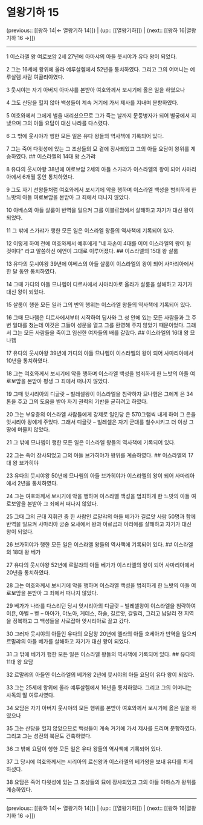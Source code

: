 # 열왕기하 15

(previous:: [[왕하 14|← 열왕기하 14]]) | (up:: [[열왕기하]]) | (next:: [[왕하 16|열왕기하 16 →]])

***




1 
이스라엘 왕 여로보암 2세 27년에 아마샤의 아들 웃시야가 유다 왕이 되었다. 



2 
그는 16세에 왕위에 올라 예루살렘에서 52년을 통치하였다. 그리고 그의 어머니는 예루살렘 사람 여골리야였다. 



3 
웃시야는 자기 아버지 아마샤를 본받아 여호와께서 보시기에 옳은 일을 하였으나 



4 
그도 산당을 헐지 않아 백성들이 계속 거기에 가서 제사를 지내며 분향하였다. 



5 
여호와께서 그에게 벌을 내리셨으므로 그가 죽는 날까지 문둥병자가 되어 별궁에서 지냈으며 그의 아들 요담이 대신 나라를 다스렸다. 



6 
그 밖에 웃시야가 행한 모든 일은 유다 왕들의 역사책에 기록되어 있다. 



7 
그는 죽어 다윗성에 있는 그 조상들의 묘 곁에 장사되었고 그의 아들 요담이 왕위를 계승하였다. ## 이스라엘의 14대 왕 스가랴 



8 
유다의 웃시야왕 38년에 여로보암 2세의 아들 스가랴가 이스라엘의 왕이 되어 사마리아에서 6개월 동안 통치하였다. 



9 
그도 자기 선왕들처럼 여호와께서 보시기에 악을 행하며 이스라엘 백성을 범죄하게 한 느밧의 아들 여로보암을 본받아 그 죄에서 떠나지 않았다. 



10 
야베스의 아들 살룸이 반역을 일으켜 그를 이블르암에서 살해하고 자기가 대신 왕이 되었다. 



11 
그 밖에 스가랴가 행한 모든 일은 이스라엘 왕들의 역사책에 기록되어 있다. 



12 
이렇게 하여 전에 여호와께서 예후에게 "네 자손이 4대를 이어 이스라엘의 왕이 될 것이다" 라고 말씀하신 예언이 그대로 이루어졌다. ## 이스라엘의 15대 왕 살룸 



13 
유다의 웃시야왕 39년에 야베스의 아들 살룸이 이스라엘의 왕이 되어 사마리아에서 한 달 동안 통치하였다. 



14 
그때 가디의 아들 므나헴이 디르사에서 사마리아로 올라가 살룸을 살해하고 자기가 대신 왕이 되었다. 



15 
살룸이 행한 모든 일과 그의 반역 행위는 이스라엘 왕들의 역사책에 기록되어 있다. 



16 
그때 므나헴은 디르사에서부터 시작하여 딥사와 그 성 안에 있는 모든 사람들과 그 주변 일대를 쳤는데 이것은 그들이 성문을 열고 그를 환영해 주지 않았기 때문이었다. 그래서 그는 모든 사람들을 죽이고 임신한 여자들의 배를 갈랐다. ## 이스라엘의 16대 왕 므나헴 



17 
유다의 웃시야왕 39년에 가디의 아들 므나헴이 이스라엘의 왕이 되어 사마리아에서 10년을 통치하였다. 



18 
그는 여호와께서 보시기에 악을 행하며 이스라엘 백성을 범죄하게 한 느밧의 아들 여로보암을 본받아 평생 그 죄에서 떠나지 않았다. 



19 
그때 앗시리아의 디글랏 – 빌레셀왕이 이스라엘을 침략하자 므나헴은 그에게 은 34톤을 주고 그의 도움을 받아 자기 권력의 기반을 굳히려고 하였다. 



20 
그는 부유층의 이스라엘 사람들에게 강제로 일인당 은 570그램씩 내게 하여 그 은을 앗시리아 왕에게 주었다. 그래서 디글랏 – 빌레셀은 자기 군대를 철수시키고 더 이상 그 땅에 머물지 않았다. 



21 
그 밖에 므나헴이 행한 모든 일은 이스라엘 왕들의 역사책에 기록되어 있다. 



22 
그는 죽어 장사되었고 그의 아들 브가히야가 왕위를 계승하였다. ## 이스라엘의 17대 왕 브가히야 



23 
유다의 웃시야왕 50년에 므나헴의 아들 브가히야가 이스라엘의 왕이 되어 사마리아에서 2년을 통치하였다. 



24 
그는 여호와께서 보시기에 악을 행하며 이스라엘 백성을 범죄하게 한 느밧의 아들 여로보암을 본받아 그 죄에서 떠나지 않았다. 



25 
그때 그의 군대 지휘관 중 한 사람인 르말랴의 아들 베가가 길르앗 사람 50명과 함께 반역을 일으켜 사마리아 궁중 요새에서 왕과 아르곱과 아리에를 살해하고 자기가 대신 왕이 되었다. 



26 
브가히야가 행한 모든 일은 이스라엘 왕들의 역사책에 기록되어 있다. ## 이스라엘의 18대 왕 베가 



27 
유다의 웃시야왕 52년에 르말랴의 아들 베가가 이스라엘의 왕이 되어 사마리아에서 20년을 통치하였다. 



28 
그는 여호와께서 보시기에 악을 행하며 이스라엘 백성을 범죄하게 한 느밧의 아들 여로보암을 본받아 그 죄에서 떠나지 않았다. 



29 
베가가 나라를 다스리던 당시 앗시리아의 디글랏 – 빌레셀왕이 이스라엘을 침략하여 이욘, 아벨 – 벧 – 마아가, 야노아, 게데스, 하솔, 길르앗, 갈릴리, 그리고 납달리 전 지역을 정복하고 그 백성들을 사로잡아 앗시리아로 끌고 갔다. 



30 
그러자 웃시야의 아들인 유다의 요담왕 20년에 엘라의 아들 호세아가 반역을 일으켜 르말랴의 아들 베가를 살해하고 자기가 대신 왕이 되었다. 



31 
그 밖에 베가가 행한 모든 일은 이스라엘 왕들의 역사책에 기록되어 있다. ## 유다의 11대 왕 요담 



32 
르말랴의 아들인 이스라엘의 베가왕 2년에 웃시야의 아들 요담이 유다 왕이 되었다. 



33 
그는 25세에 왕위에 올라 예루살렘에서 16년을 통치하였다. 그리고 그의 어머니는 사독의 딸 여루사였다. 



34 
요담은 자기 아버지 웃시야의 모든 행위를 본받아 여호와께서 보시기에 옳은 일을 하였으나 



35 
그는 산당을 헐지 않았으므로 백성들이 계속 거기에 가서 제사를 드리며 분향하였다. 그리고 그는 성전의 북문도 건축하였다. 



36 
그 밖에 요담이 행한 모든 일은 유다 왕들의 역사책에 기록되어 있다. 



37 
그 당시에 여호와께서는 시리아의 르신왕과 이스라엘의 베가왕을 보내 유다를 치게 하셨다. 



38 
요담은 죽어 다윗성에 있는 그 조상들의 묘에 장사되었고 그의 아들 아하스가 왕위를 계승하였다.

***

(previous:: [[왕하 14|← 열왕기하 14]]) | (up:: [[열왕기하]]) | (next:: [[왕하 16|열왕기하 16 →]])
